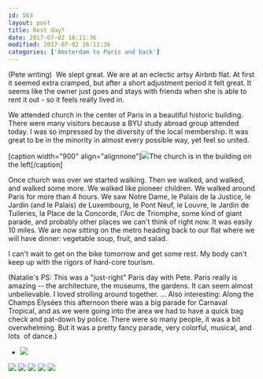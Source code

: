 ```yaml
---
id: 563
layout: post
title: Rest day?
date: 2017-07-02 16:11:36
modified: 2017-07-02 16:11:36
categories: ['Amsterdam to Paris and back']
---
```


(Pete writing)  We slept great. We are at an eclectic artsy Airbnb flat. At first it seemed extra cramped, but after a short adjustment period it felt great. It seems like the owner just goes and stays with friends when she is able to rent it out - so it feels really lived in.

We attended church in the center of Paris in a beautiful historic building. There were many visitors because a BYU study abroad group attended today. I was so impressed by the diversity of the local membership. It was great to be in the minority in almost every possible way, yet feel so united.

[caption width="900" align="alignnone"]![](https://whitingpt.files.wordpress.com/2017/07/img_20170702_090337777_hdr.jpg)The church is in the building on the left[/caption]

Once church was over we started walking. Then we walked, and walked, and walked some more. We walked like pioneer children. We walked around Paris for more than 4 hours. We saw Notre Dame, le Palais de la Justice, le Jardin (and le Palais) de Luxembourg, le Pont Neuf, le Louvre, le Jardin de Tuileries, la Place de la Concorde, l'Arc de Triomphe, some kind of giant parade, and probably other places we can't think of right now. It was easily 10 miles.
We are now sitting on the metro heading back to our flat where we will have dinner: vegetable soup, fruit, and salad.

I can't wait to get on the bike tomorrow and get some rest. My body can't keep up with the rigors of hard-core tourism.

(Natalie's PS: This was a "just-right" Paris day with Pete. Paris really is amazing -- the architecture, the museums, the gardens. It can seem almost unbelievable. I loved strolling around together. ... Also interesting: Along the Champs Élysées this afternoon there was a big parade for Carnaval Tropical, and as we were going into the area we had to have a quick bag check and pat-down by police. There were so many people, it was a bit overwhelming. But it was a pretty fancy parade, very colorful, musical, and lots  of dance.)
* ​![](https://whitingpt.files.wordpress.com/2017/07/img_20170702_130952054_hdr.jpg)


![](https://whitingpt.files.wordpress.com/2017/07/img_20170702_130958218.jpg)
[![](https://whitingpt.files.wordpress.com/2017/07/img_20170702_131051630_burst000_cover_top1.jpg)](https://whitingpt.files.wordpress.com/2017/07/img_20170702_131051630_burst000_cover_top1.jpg)
![](https://whitingpt.files.wordpress.com/2017/07/img_20170702_133531659_hdr.jpg)
![](https://whitingpt.files.wordpress.com/2017/07/img_20170702_164054334_hdr2.jpg)
![](https://whitingpt.files.wordpress.com/2017/07/img_20170702_163909786_burst000_cover_top.jpg)
